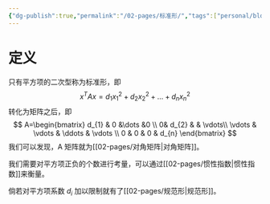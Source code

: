 ```yaml
---
{"dg-publish":true,"permalink":"/02-pages/标准形/","tags":["personal/blog","线性代数/二次型","概念"]}
---
```


# 定义
只有平方项的二次型称为标准形，即
$$
x^TAx=d_{1}x_{1}^2+d_{2}x_{2}^2+\dots+d_{n}x_{n}^2
$$
转化为矩阵之后，即
$$
A=\begin{bmatrix}
d_{1} & 0 &\dots &0  \\
0& d_{2} &  & \vdots\\
\vdots & \vdots & \ddots & \vdots \\
0 & 0 & 0 & d_{n}
\end{bmatrix}
$$
我们可以发现，A 矩阵就为[[02-pages/对角矩阵\|对角矩阵]]。

我们需要对平方项正负的个数进行考量，可以通过[[02-pages/惯性指数\|惯性指数]]来衡量。

倘若对平方项系数 $\displaystyle d_{i}$ 加以限制就有了[[02-pages/规范形\|规范形]]。